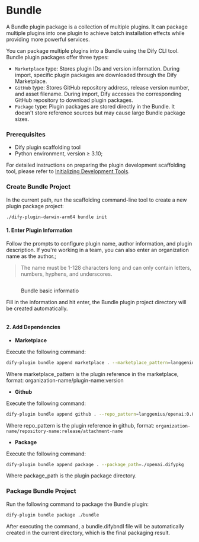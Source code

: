 # Bundle

A Bundle plugin package is a collection of multiple plugins. It can package multiple plugins into one plugin to achieve batch installation effects while providing more powerful services.

You can package multiple plugins into a Bundle using the Dify CLI tool. Bundle plugin packages offer three types:

* `Marketplace` type: Stores plugin IDs and version information. During import, specific plugin packages are downloaded through the Dify Marketplace.
* `GitHub` type: Stores GitHub repository address, release version number, and asset filename. During import, Dify accesses the corresponding GitHub repository to download plugin packages.
* `Package` type: Plugin packages are stored directly in the Bundle. It doesn't store reference sources but may cause large Bundle package sizes.

### **Prerequisites**

* Dify plugin scaffolding tool
* Python environment, version ≥ 3.10;

For detailed instructions on preparing the plugin development scaffolding tool, please refer to [Initializing Development Tools](initialize-development-tools.md).

### **Create Bundle Project**

In the current path, run the scaffolding command-line tool to create a new plugin package project:

```bash
./dify-plugin-darwin-arm64 bundle init
```

#### **1. Enter Plugin Information**

Follow the prompts to configure plugin name, author information, and plugin description. If you're working in a team, you can also enter an organization name as the author.;

> The name must be 1-128 characters long and can only contain letters, numbers, hyphens, and underscores.

<figure><img src="https://assets-docs.dify.ai/2024/12/03a1c4cdc72213f09523eb1b40832279.png" alt=""><figcaption><p>Bundle basic informatio</p></figcaption></figure>

Fill in the information and hit enter, the Bundle plugin project directory will be created automatically.

<figure><img src="https://assets-docs.dify.ai/2024/12/356d1a8201fac3759bf01ee64e79a52b.png" alt=""><figcaption></figcaption></figure>

#### **2. Add Dependencies**

* **Marketplace**

Execute the following command:

```bash
dify-plugin bundle append marketplace . --marketplace_pattern=langgenius/openai:0.0.1
```

Where marketplace\_pattern is the plugin reference in the marketplace, format: organization-name/plugin-name:version

* **Github**

Execute the following command:

```bash
dify-plugin bundle append github . --repo_pattern=langgenius/openai:0.0.1/openai.difypkg
```

Where repo\_pattern is the plugin reference in github, format: `organization-name/repository-name:release/attachment-name`

* **Package**

Execute the following command:

```bash
dify-plugin bundle append package . --package_path=./openai.difypkg
```

Where package\_path is the plugin package directory.

### **Package Bundle Project**

Run the following command to package the Bundle plugin:

```bash
dify-plugin bundle package ./bundle
```

After executing the command, a bundle.difybndl file will be automatically created in the current directory, which is the final packaging result.
